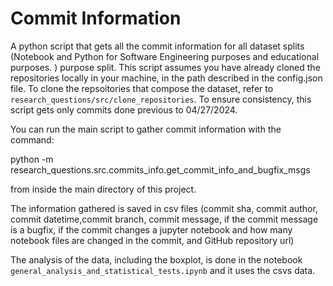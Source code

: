 # Commit Information

A python script that gets all the commit information for all dataset splits (Notebook and Python for Software Engineering purposes and educational purposes. )
purpose split. This script assumes you have already cloned the repositories
locally in your machine, in the path described in the config.json file. To 
clone the repsoitories that compose the dataset, refer to `research_questions/src/clone_repositories`. To ensure consistency, this script gets only commits done previous to 04/27/2024.

You can run the main script to gather commit information with the command:

python -m research_questions.src.commits_info.get_commit_info_and_bugfix_msgs

from inside the main  directory of this project.


The information gathered is saved in csv files (commit sha, commit author,
commit datetime,commit branch, commit message, if the commit message is a
bugfix, if the commit changes a jupyter notebook and how many notebook files
are changed in the commit, and GitHub repository url)

The analysis of the data, including the boxplot, is done in the notebook `general_analysis_and_statistical_tests.ipynb` and it uses the csvs data.

